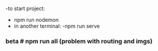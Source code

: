 -to start project: 
  - npm run nodemon
  - in another terminal: 
    -npm run serve
  
### beta # npm run all (problem with routing and imgs)
